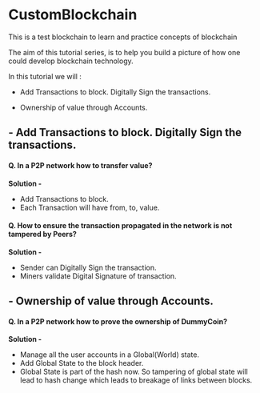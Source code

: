 
# CustomBlockchain

This is a test blockchain to learn and practice concepts of blockchain

The aim of this tutorial series, is to help you build a picture of how one could develop blockchain technology.

In this tutorial we will :

- Add Transactions to block. Digitally Sign the transactions.

- Ownership of value through Accounts.

  
  

## - Add Transactions to block. Digitally Sign the transactions.

#### Q. In a P2P network how to transfer value? 
**Solution -** 
 - Add Transactions to block.
 - Each Transaction will have from, to, value.

#### Q. How to ensure the transaction propagated in the network is not tampered by Peers?
**Solution -** 
 - Sender can Digitally Sign the transaction. 
 - Miners validate Digital Signature of transaction.


## - Ownership of value through Accounts.

#### Q. In a P2P network how to prove the ownership of DummyCoin?
**Solution -** 
 - Manage all the user accounts in a Global(World) state.
 - Add Global State to the block header.
 - Global State is part of the hash now. So tampering of global state will lead to hash change which leads to breakage of links between blocks.

